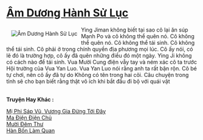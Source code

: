 <a href="https://truyentiki.com/am-duong-hanh-su-luc.30453/" title="Âm Dương Hành Sử Lục"><h1>Âm Dương Hành Sử Lục</h1></a><div style="display:table"><img align="right" style="float: left; padding: 10px;" src="https://truyentiki.com/a/img/str/src/30453.jpg" alt="Âm Dương Hành Sử Lục">Ying Jiman không biết tại sao cô lại ăn súp Mạnh Po và cô không thể quên nó. Cô không thể quên nó. Cô không thể tái sinh. Cô không thể tái sinh. Cô phải ở trong chính quyền địa phương mọi lúc. Cô ấy nói, có lẽ đó là trường hợp, cô ấy đã quên những điều đó một ngày. Ying Ji không có cách nào để tái sinh. Vua Mười Cung điện vẫy tay và ném xác cô ta trước Hội trường của Vua Yan Luo. Vua Yan Luo nói rằng anh ta rất bận rộn. Cô bé tự chơi, nên cô ấy đã tự do Không có tên trong hai cõi. Câu chuyện trong tỉnh sẽ cho bạn biết rằng thật vô ích khi bắt đầu đi bộ với quái vật</div><p><br><b>Truyện Hay Khác :</b></p><a href="https://truyentiki.com/mi-phi-sap-vu-vuong-gia-dung-toi-day.30452/" alt="Mị Phi Sáp Vũ, Vương Gia Đừng Tới Đây">Mị Phi Sáp Vũ, Vương Gia Đừng Tới Đây</a><br/><a href="https://github.com/nownovels/top500/tree/master/truyenhay/33815/" alt="Ma Điện Điện Chủ">Ma Điện Điện Chủ</a><br/><a href="https://github.com/nownovels/truyenhay/tree/master/truyenhay/30543/README.md" alt="Mười Đêm Thư">Mười Đêm Thư</a><br/><a href="https://github.com/nownovels/top500/tree/master/truyenhay/33670/" alt="Hàn Bốn Làm Quan">Hàn Bốn Làm Quan</a><br/>